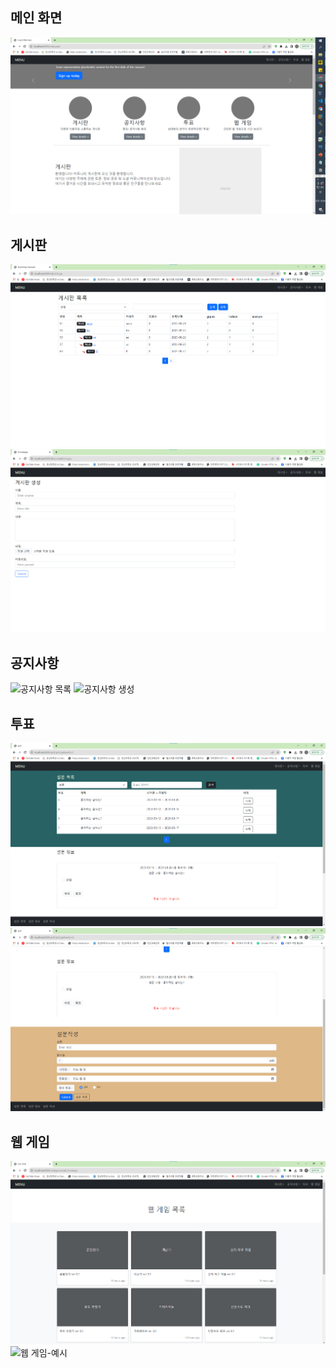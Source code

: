 ## 메인 화면

![메인화면](figs/메인.png)

## 게시판

![게시판 목록](figs/게시판목록.png)
![게시판 생성](figs/게시판생성.png)

## 공지사항

![공지사항 목록](figs/)
![공지사항 생성]()

## 투표

![투표-1](figs/투표1.png)
![투표-2](figs/투표2.png)

## 웹 게임
![웹 게임 목록](figs/웹게임.png)
![웹 게임-예시]()
